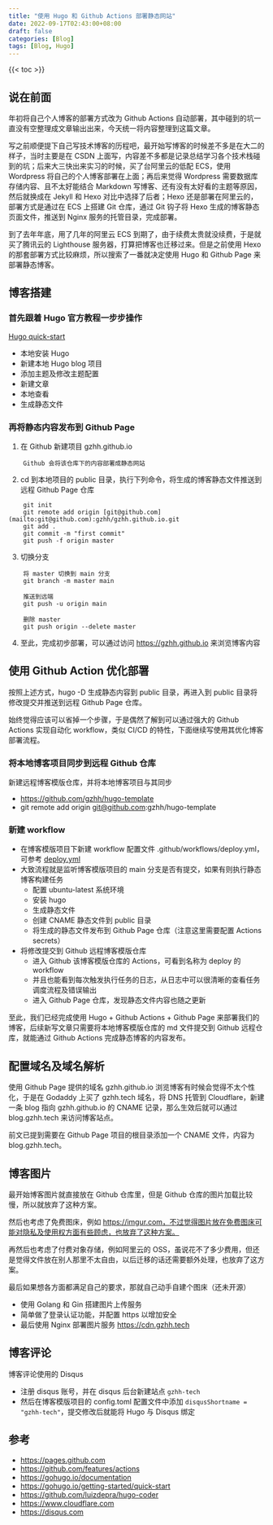 ```yaml
---
title: "使用 Hugo 和 Github Actions 部署静态网站"
date: 2022-09-17T02:43:00+08:00
draft: false
categories: [Blog]
tags: [Blog, Hugo]
---
```


{{< toc >}}

## 说在前面
年初将自己个人博客的部署方式改为 Github Actions 自动部署，其中碰到的坑一直没有空整理成文章输出出来，今天统一将内容整理到这篇文章。

写之前顺便提下自己写技术博客的历程吧，最开始写博客的时候差不多是在大二的样子，当时主要是在 CSDN 上面写，内容差不多都是记录总结学习各个技术栈碰到的坑；后来大三快出来实习的时候，买了台阿里云的低配 ECS，使用 Wordpress 将自己的个人博客部署在上面；再后来觉得 Wordpress 需要数据库存储内容、且不太好能结合 Markdown 写博客、还有没有太好看的主题等原因，然后就换成在 Jekyll 和 Hexo 对比中选择了后者；Hexo 还是部署在阿里云的，部署方式是通过在 ECS 上搭建 Git 仓库，通过 Git 钩子将 Hexo 生成的博客静态页面文件，推送到 Nginx 服务的托管目录，完成部署。

到了去年年底，用了几年的阿里云 ECS 到期了，由于续费太贵就没续费，于是就买了腾讯云的 Lighthouse 服务器，打算把博客也迁移过来。但是之前使用 Hexo 的那套部署方式比较麻烦，所以搜索了一番就决定使用 Hugo 和 Github Page 来部署静态博客。


## 博客搭建
### 首先跟着 Hugo 官方教程一步步操作
[Hugo quick-start](https://gohugo.io/getting-started/quick-start/)
- 本地安装 Hugo
- 新建本地 Hugo blog 项目
- 添加主题及修改主题配置
- 新建文章
- 本地查看
- 生成静态文件

### 再将静态内容发布到 Github Page
1. 在 Github 新建项目 gzhh.github.io
```
    Github 会将该仓库下的内容部署成静态网站
```

2. cd 到本地项目的 public 目录，执行下列命令，将生成的博客静态文件推送到远程 Github Page 仓库
```
    git init
    git remote add origin [git@github.com](mailto:git@github.com):gzhh/gzhh.github.io.git
    git add .
    git commit -m "first commit"
    git push -f origin master
```

3. 切换分支
```
    将 master 切换到 main 分支
    git branch -m master main
    
    推送到远端
    git push -u origin main
    
    删除 master
    git push origin --delete master
```

4. 至此，完成初步部署，可以通过访问 https://gzhh.github.io 来浏览博客内容


## 使用 Github Action 优化部署
按照上述方式，hugo -D 生成静态内容到 public 目录，再进入到 public 目录将修改提交并推送到远程 Github Page 仓库。

始终觉得应该可以省掉一个步骤，于是偶然了解到可以通过强大的 Github Actions 实现自动化 workflow，类似 CI/CD 的特性，下面继续写使用其优化博客部署流程。

### 将本地博客项目同步到远程 Github 仓库
新建远程博客模版仓库，并将本地博客项目与其同步
- https://github.com/gzhh/hugo-template
- git remote add origin git@github.com:gzhh/hugo-template

### 新建 workflow
- 在博客模版项目下新建 workflow 配置文件 .github/workflows/deploy.yml，可参考 [deploy.yml](https://github.com/gzhh/hugo-template/blob/main/.github/workflows/deploy.yml)
- 大致流程就是监听博客模版项目的 main 分支是否有提交，如果有则执行静态博客构建任务
  - 配置 ubuntu-latest 系统环境
  - 安装 hugo
  - 生成静态文件
  - 创建 CNAME 静态文件到 public 目录
  - 将生成的静态文件发布到 Github Page 仓库（注意这里需要配置 Actions secrets）
- 将修改提交到 Github 远程博客模版仓库
  - 进入 Github 该博客模版仓库的 Actions，可看到名称为 deploy 的 workflow
  - 并且也能看到每次触发执行任务的日志，从日志中可以很清晰的查看任务调度流程及错误输出
  - 进入 Github Page 仓库，发现静态文件内容也随之更新

至此，我们已经完成使用 Hugo + Github Actions + Github Page 来部署我们的博客，后续新写文章只需要将本地博客模版仓库的 md 文件提交到 Github 远程仓库，就能通过 Github Actions 完成静态博客的内容发布。


## 配置域名及域名解析
使用 Github Page 提供的域名 gzhh.github.io 浏览博客有时候会觉得不太个性化，于是在 Godaddy 上买了 gzhh.tech 域名，将 DNS 托管到 Cloudflare，新建一条 blog 指向 gzhh.github.io 的 CNAME 记录，那么生效后就可以通过 blog.gzhh.tech 来访问博客站点。

前文已提到需要在 Github Page 项目的根目录添加一个 CNAME 文件，内容为 blog.gzhh.tech。


## 博客图片
最开始博客图片就直接放在 Github 仓库里，但是 Github 仓库的图片加载比较慢，所以就放弃了这种方案。

然后也考虑了免费图床，例如 https://imgur.com，不过觉得图片放在免费图床可能对隐私及使用权方面有些顾虑，也放弃了这种方案。

再然后也考虑了付费对象存储，例如阿里云的 OSS，虽说花不了多少费用，但还是觉得文件放在别人那里不太自由，以后迁移的话还需要额外处理，也放弃了这方案。

最后如果想各方面都满足自己的要求，那就自己动手自建个图床（还未开源）
- 使用 Golang 和 Gin 搭建图片上传服务
- 简单做了登录认证功能，并配置 https 以增加安全
- 最后使用 Nginx 部署图片服务 https://cdn.gzhh.tech


## 博客评论
博客评论使用的 Disqus
- 注册 disqus 账号，并在 disqus 后台新建站点 `gzhh-tech`
- 然后在博客模版项目的 config.toml 配置文件中添加 `disqusShortname = "gzhh-tech"`，提交修改后就能将 Hugo 与 Disqus 绑定


## 参考
- https://pages.github.com
- https://github.com/features/actions
- https://gohugo.io/documentation
- https://gohugo.io/getting-started/quick-start
- https://github.com/luizdepra/hugo-coder
- https://www.cloudflare.com
- https://disqus.com
